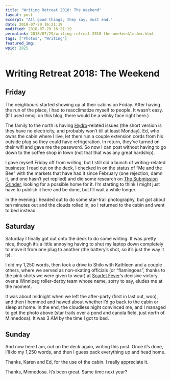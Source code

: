 ```yaml
---
title: "Writing Retreat 2018: The Weekend"
layout: post
excerpt: "All good things, they say, must end."
date: 2018-07-29 16:21:19
modified: 2018-07-29 16:21:19
permalink: 2018/07/29/writing-retreat-2018-the-weekend/index.html
tags: ["Photos", "Writing"]
featured_img: 
wpid: 2825
---
```


# Writing Retreat 2018: The Weekend

Friday
------

The neighbours started showing up at their cabins on Friday. After having the run of the place, I had to reacclimatize myself to people. It wasn’t easy. (If I used emoji on this blog, there would be a winky face right here.)

The family to the north is having [Hydro](https://www.hydro.mb.ca/)-related issues (the short version is they have no electricity, and probably won’t till at least Monday). Ed, who owns the cabin where I live, let them run a couple extension cords from his outside plug so they could have refrigeration. In return, they’ve turned on their wifi and gave me the password. So now I can post without having to go down to the coffee shop in town (not that that was any great hardship).

I gave myself Friday off from writing, but I still did a bunch of writing-related business: I read out on the deck, I checked in on the status of “Me and the Bee” with the markets that have had it since February (one rejection, damn it, and one hasn’t yet replied) and did some research on [The Submission Grinder](https://thegrinder.diabolicalplots.com/), looking for a possible home for it. I’m starting to think I might just have to publish it here and be done, but I’ll wait a while longer.

In the evening I headed out to do some star-trail photography, but got about ten minutes out and the clouds rolled in, so I returned to the cabin and went to bed instead.

Saturday
--------

Saturday I finally got out onto the deck to do some writing. It was pretty nice, though it’s a little annoying having to shut my laptop down completely to move it from one plug to another (the battery’s shot, so it’s just the way it is).

I did my 1,250 words, then took a drive to Shilo with Kathleen and a couple others, where we served as non-skating officials (or “flamingoes”, thanks to the pink shirts we were given to wear) at [Scarlet Fever](https://www.facebook.com/WheatCityRollerDerbyLeague/)‘s decisive victory over a Winnipeg roller-derby team whose name, sorry to say, eludes me at the moment.

It was about midnight when we left the after-party (first in last out, woo), and then I hemmed and hawed about whether I’d go back to the cabin or sleep at home. In the end, the cloudless night convinced me, and I managed to get the photo above (star trails over a pond and canola field, just north of Minnedosa). It was 3 AM by the time I got to bed.

Sunday
------

And now here I am, out on the deck again, writing this post. Once it’s done, I’ll do my 1,250 words, and then I guess pack everything up and head home.

Thanks, Karen and Ed, for the use of the cabin. I really appreciate it.

Thanks, Minnedosa. It’s been great. Same time next year?